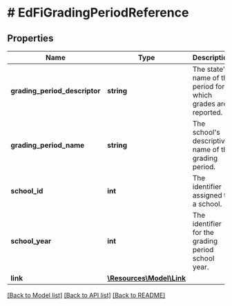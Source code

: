 # # EdFiGradingPeriodReference

## Properties

Name | Type | Description | Notes
------------ | ------------- | ------------- | -------------
**grading_period_descriptor** | **string** | The state&#39;s name of the period for which grades are reported. |
**grading_period_name** | **string** | The school&#39;s descriptive name of the grading period. |
**school_id** | **int** | The identifier assigned to a school. |
**school_year** | **int** | The identifier for the grading period school year. |
**link** | [**\Resources\Model\Link**](Link.md) |  | [optional]

[[Back to Model list]](../../README.md#models) [[Back to API list]](../../README.md#endpoints) [[Back to README]](../../README.md)
